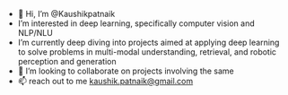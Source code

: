 - 👋 Hi, I’m @Kaushikpatnaik
- I’m interested in deep learning, specifically computer vision and NLP/NLU
- I’m currently deep diving into projects aimed at applying deep learning to solve problems in multi-modal understanding, retrieval, and robotic perception and generation
- 💞️ I’m looking to collaborate on projects involving the same
- 📫 reach out to me kaushik.patnaik@gmail.com

<!---
Kaushikpatnaik/Kaushikpatnaik is a ✨ special ✨ repository because its `README.md` (this file) appears on your GitHub profile.
You can click the Preview link to take a look at your changes.
--->
